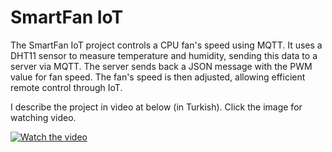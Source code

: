 # SmartFan IoT

The SmartFan IoT project controls a CPU fan's speed using MQTT. It uses a DHT11 sensor to measure temperature and humidity, sending this data to a server via MQTT. The server sends back a JSON message with the PWM value for fan speed. The fan's speed is then adjusted, allowing efficient remote control through IoT.

I describe the project in video at below (in Turkish). Click the image for watching video.

[![Watch the video](https://img.youtube.com/vi/uFLLfOjc57s/maxresdefault.jpg)](https://youtu.be/uFLLfOjc57s)
